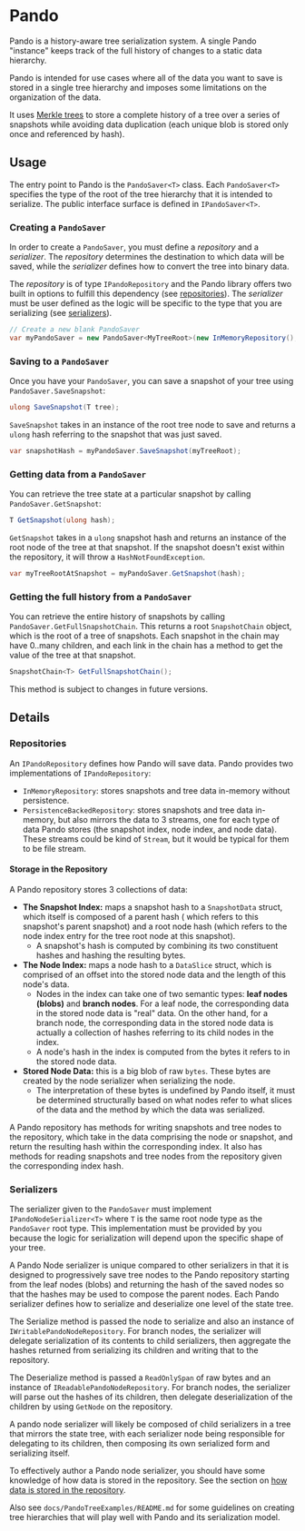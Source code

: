 # Pando

Pando is a history-aware tree serialization system. A single Pando "instance" keeps track of the full history of changes
to a static data hierarchy.

Pando is intended for use cases where all of the data you want to save is stored in a single tree hierarchy and imposes
some limitations on the organization of the data.

It uses [Merkle trees](https://en.wikipedia.org/wiki/Merkle_tree) to store a complete history of a tree over a series of
snapshots while avoiding data duplication (each unique blob is stored only once and referenced by hash).

## Usage

The entry point to Pando is the `PandoSaver<T>` class. Each `PandoSaver<T>` specifies the type of the root of the tree
hierarchy that it is intended to serialize. The public interface surface is defined in `IPandoSaver<T>`.

### Creating a `PandoSaver`

In order to create a `PandoSaver`, you must define a *repository* and a *serializer*. The *repository* determines the
destination to which data will be saved, while the *serializer* defines how to convert the tree into binary data.

The *repository* is of type `IPandoRepository` and the Pando library offers two built in options to fulfill this
dependency  (see [repositories](#repositories)). The *serializer* must be user defined as the logic will be specific to
the type that you are serializing (see [serializers](#serializers)).

```c#
// Create a new blank PandoSaver
var myPandoSaver = new PandoSaver<MyTreeRoot>(new InMemoryRepository(), new MyTreeRootSerializer());
```

### Saving to a `PandoSaver`

Once you have your `PandoSaver`, you can save a snapshot of your tree using `PandoSaver.SaveSnapshot`:

```c#
ulong SaveSnapshot(T tree);
```

`SaveSnapshot` takes in an instance of the root tree node to save and returns a `ulong` hash referring to the snapshot
that was just saved.

```c#
var snapshotHash = myPandoSaver.SaveSnapshot(myTreeRoot);
```

### Getting data from a `PandoSaver`

You can retrieve the tree state at a particular snapshot by calling `PandoSaver.GetSnapshot`:

```c#
T GetSnapshot(ulong hash);
```

`GetSnapshot` takes in a `ulong` snapshot hash and returns an instance of the root node of the tree at that snapshot. If
the snapshot doesn't exist within the repository, it will throw a `HashNotFoundException`.

```c#
var myTreeRootAtSnapshot = myPandoSaver.GetSnapshot(hash);
```

### Getting the full history from a `PandoSaver`

You can retrieve the entire history of snapshots by calling `PandoSaver.GetFullSnapshotChain`. This returns a
root `SnapshotChain` object, which is the root of a tree of snapshots. Each snapshot in the chain may have 0..many
children, and each link in the chain has a method to get the value of the tree at that snapshot.

```c#
SnapshotChain<T> GetFullSnapshotChain();
```

This method is subject to changes in future versions.

## Details

### Repositories

An `IPandoRepository` defines how Pando will save data. Pando provides two implementations of `IPandoRepository`:

- `InMemoryRepository`: stores snapshots and tree data in-memory without persistence.
- `PersistenceBackedRepository`: stores snapshots and tree data in-memory, but also mirrors the data to 3 streams, one
  for each type of data Pando stores (the snapshot index, node index, and node data). These streams could be kind
  of `Stream`, but it would be typical for them to be file stream.

#### Storage in the Repository

A Pando repository stores 3 collections of data:

- **The Snapshot Index:** maps a snapshot hash to a `SnapshotData` struct, which itself is composed of a parent hash (
  which refers to this snapshot's parent snapshot) and a root node hash (which refers to the node index entry for the
  tree root node at this snapshot).
	- A snapshot's hash is computed by combining its two constituent hashes and hashing the resulting bytes.
- **The Node Index:** maps a node hash to a `DataSlice` struct, which is comprised of an offset into the stored node
  data and the length of this node's data.
	- Nodes in the index can take one of two semantic types: **leaf nodes (blobs)** and **branch nodes**. For a leaf
	  node, the corresponding data in the stored node data is "real" data. On the other hand, for a branch node, the
	  corresponding data in the stored node data is actually a collection of hashes referring to its child nodes in the
	  index.
	- A node's hash in the index is computed from the bytes it refers to in the stored node data.
- **Stored Node Data:** this is a big blob of raw `bytes`. These bytes are created by the node serializer when
  serializing the node.
	- The interpretation of these bytes is undefined by Pando itself, it must be determined structurally based on what
	  nodes refer to what slices of the data and the method by which the data was serialized.

A Pando repository has methods for writing snapshots and tree nodes to the repository, which take in the data comprising
the node or snapshot, and return the resulting hash within the corresponding index. It also has methods for reading
snapshots and tree nodes from the repository given the corresponding index hash.

### Serializers

The serializer given to the `PandoSaver` must implement `IPandoNodeSerializer<T>` where `T` is the same root node type
as the `PandoSaver` root type. This implementation must be provided by you because the logic for serialization will
depend upon the specific shape of your tree.

A Pando Node serializer is unique compared to other serializers in that it is designed to progressively save tree nodes
to the Pando repository starting from the leaf nodes (blobs) and returning the hash of the saved nodes so that the
hashes may be used to compose the parent nodes. Each Pando serializer defines how to serialize and deserialize one level
of the state tree.

The Serialize method is passed the node to serialize and also an instance of `IWritablePandoNodeRepository`. For branch
nodes, the serializer will delegate serialization of its contents to child serializers, then aggregate the hashes
returned from serializing its children and writing that to the repository.

The Deserialize method is passed a `ReadOnlySpan` of raw bytes and an instance of `IReadablePandoNodeRepository`. For
branch nodes, the serializer will parse out the hashes of its children, then delegate deserialization of the children by
using `GetNode` on the repository.

A pando node serializer will likely be composed of child serializers in a tree that mirrors the state tree, with each
serializer node being responsible for delegating to its children, then composing its own serialized form and serializing
itself.

To effectively author a Pando node serializer, you should have some knowledge of how data is stored in the repository.
See the section on [how data is stored in the repository](#storage-in-the-repository).

Also see `docs/PandoTreeExamples/README.md` for some guidelines on creating tree hierarchies that will play well with
Pando and its serialization model.
